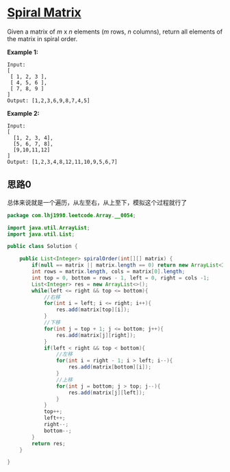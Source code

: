 # [Spiral Matrix](https://leetcode.com/problems/spiral-matrix/)

Given a matrix of *m* x *n* elements (*m* rows, *n* columns), return all elements of the matrix in spiral order.

**Example 1:**

```
Input:
[
 [ 1, 2, 3 ],
 [ 4, 5, 6 ],
 [ 7, 8, 9 ]
]
Output: [1,2,3,6,9,8,7,4,5]
```

**Example 2:**

```
Input:
[
  [1, 2, 3, 4],
  [5, 6, 7, 8],
  [9,10,11,12]
]
Output: [1,2,3,4,8,12,11,10,9,5,6,7]
```

## 思路0

总体来说就是一个遍历，从左至右，从上至下，模拟这个过程就行了

```java
package com.lhj1998.leetcode.Array.__0054;

import java.util.ArrayList;
import java.util.List;

public class Solution {

    public List<Integer> spiralOrder(int[][] matrix) {
        if(null == matrix || matrix.length == 0) return new ArrayList<Integer>();
        int rows = matrix.length, cols = matrix[0].length;
        int top = 0, bottom = rows - 1, left = 0, right = cols -1;
        List<Integer> res = new ArrayList<>();
        while(left <= right && top <= bottom){
            //右移
            for(int i = left; i <= right; i++){
                res.add(matrix[top][i]);
            }
            //下移
            for(int j = top + 1; j <= bottom; j++){
                res.add(matrix[j][right]);
            }
            if(left < right && top < bottom){
                //左移
                for(int i = right - 1; i > left; i--){
                    res.add(matrix[bottom][i]);
                }
                //上移
                for(int j = bottom; j > top; j--){
                    res.add(matrix[j][left]);
                }
            }
            top++;
            left++;
            right--;
            bottom--;
        }
        return res;
    }

}

```

